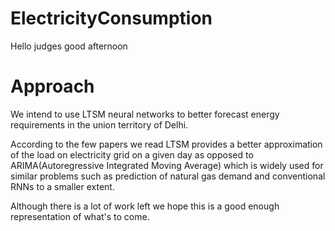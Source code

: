 # ElectricityConsumption
Hello judges good afternoon

# Approach
We intend to use LTSM neural networks to better forecast energy requirements in the union territory of Delhi.

According to the few papers we read LTSM provides a better approximation of the load on electricity grid on a given day as opposed to ARIMA(Autoregressive Integrated Moving Average) which is widely used for similar problems such as prediction of natural gas demand and conventional RNNs to a smaller extent. 

Although there is a lot of work left we hope this is a good enough representation of what's to come.
